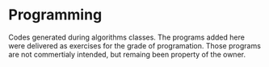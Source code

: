# Programming
Codes generated during algorithms classes.
The programs added here were delivered as exercises for the grade of programation.
Those programs are not commertialy intended, but remaing been property of the owner.
